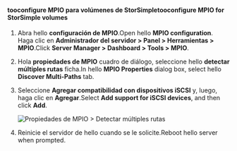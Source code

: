 #### <a name="tooconfigure-mpio-for-storsimple-volumes"></a><span data-ttu-id="00903-101">tooconfigure MPIO para volúmenes de StorSimple</span><span class="sxs-lookup"><span data-stu-id="00903-101">tooconfigure MPIO for StorSimple volumes</span></span>
1. <span data-ttu-id="00903-102">Abra hello **configuración de MPIO**.</span><span class="sxs-lookup"><span data-stu-id="00903-102">Open hello **MPIO configuration**.</span></span> <span data-ttu-id="00903-103">Haga clic en **Administrador del servidor > Panel > Herramientas > MPIO**.</span><span class="sxs-lookup"><span data-stu-id="00903-103">Click **Server Manager > Dashboard > Tools > MPIO**.</span></span>
2. <span data-ttu-id="00903-104">Hola **propiedades de MPIO** cuadro de diálogo, seleccione hello **detectar múltiples rutas** ficha.</span><span class="sxs-lookup"><span data-stu-id="00903-104">In hello **MPIO Properties** dialog box, select hello **Discover Multi-Paths** tab.</span></span>
3. <span data-ttu-id="00903-105">Seleccione **Agregar compatibilidad con dispositivos iSCSI** y, luego, haga clic en **Agregar**.</span><span class="sxs-lookup"><span data-stu-id="00903-105">Select **Add support for iSCSI devices**, and then click **Add**.</span></span>  
   
    ![Propiedades de MPIO > Detectar múltiples rutas](./media/storsimple-configure-mpio-volumes/IC741003.png)
4. <span data-ttu-id="00903-107">Reinicie el servidor de hello cuando se le solicite.</span><span class="sxs-lookup"><span data-stu-id="00903-107">Reboot hello server when prompted.</span></span>

